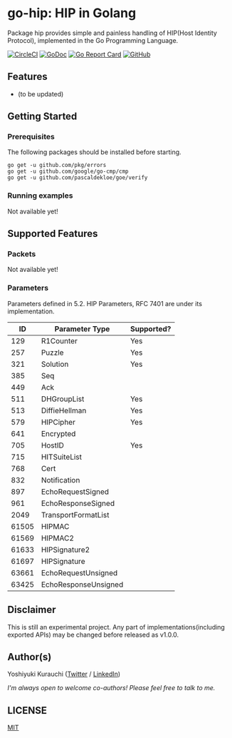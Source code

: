 # go-hip: HIP in Golang

Package hip provides simple and painless handling of HIP(Host Identity Protocol), implemented in the Go Programming Language.

[![CircleCI](https://circleci.com/gh/wmnsk/go-hip.svg?style=svg)](https://circleci.com/gh/wmnsk/go-hip)
[![GoDoc](https://godoc.org/github.com/wmnsk/go-hip?status.svg)](https://godoc.org/github.com/wmnsk/go-hip)
[![Go Report Card](https://goreportcard.com/badge/github.com/wmnsk/go-hip)](https://goreportcard.com/report/github.com/wmnsk/go-hip)
[![GitHub](https://img.shields.io/github/license/mashape/apistatus.svg)](https://github.com/wmnsk/go-hip/blob/master/LICENSE)

## Features

* (to be updated)

## Getting Started

### Prerequisites

The following packages should be installed before starting.

```shell-session
go get -u github.com/pkg/errors
go get -u github.com/google/go-cmp/cmp
go get -u github.com/pascaldekloe/goe/verify
```

### Running examples

Not available yet!

## Supported Features

### Packets

Not available yet!

### Parameters

Parameters defined in 5.2. HIP Parameters, RFC 7401 are under its implementation.

| ID    | Parameter Type       | Supported? |
|-------|----------------------|------------|
| 129   | R1Counter            | Yes        |
| 257   | Puzzle               | Yes        |
| 321   | Solution             | Yes        |
| 385   | Seq                  |            |
| 449   | Ack                  |            |
| 511   | DHGroupList          | Yes        |
| 513   | DiffieHellman        | Yes        |
| 579   | HIPCipher            | Yes        |
| 641   | Encrypted            |            |
| 705   | HostID               | Yes        |
| 715   | HITSuiteList         |            |
| 768   | Cert                 |            |
| 832   | Notification         |            |
| 897   | EchoRequestSigned    |            |
| 961   | EchoResponseSigned   |            |
| 2049  | TransportFormatList  |            |
| 61505 | HIPMAC               |            |
| 61569 | HIPMAC2              |            |
| 61633 | HIPSignature2        |            |
| 61697 | HIPSignature         |            |
| 63661 | EchoRequestUnsigned  |            |
| 63425 | EchoResponseUnsigned |            |

## Disclaimer

This is still an experimental project. Any part of implementations(including exported APIs) may be changed before released as v1.0.0.

## Author(s)

Yoshiyuki Kurauchi ([Twitter](https://twitter.com/wmnskdmms) / [LinkedIn](https://www.linkedin.com/in/yoshiyuki-kurauchi/))

_I'm always open to welcome co-authors! Please feel free to talk to me._

## LICENSE

[MIT](https://github.com/wmnsk/go-hip/blob/master/LICENSE)
